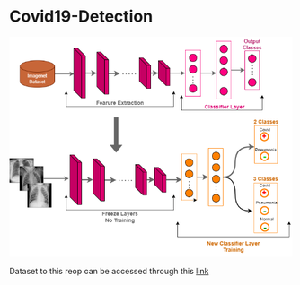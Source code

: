 # Covid19-Detection

![Model Framework](Images/model.png)

Dataset to this reop can be accessed through this [link](https://drive.google.com/file/d/12nT-yTns2PAEZHf3B2XNL6V_nUfw-YHv/view)
